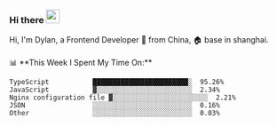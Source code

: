 ### Hi there <img src="https://media.giphy.com/media/hvRJCLFzcasrR4ia7z/giphy.gif" width="25px">

<!-- ![visitors](https://visitor-badge.glitch.me/badge?page_id=dislfyer.dislfyer) --!>

Hi, I'm Dylan, a Frontend Developer 🚀 from China, 🏠 base in shanghai.
<br/>
<br/>

📊 **This Week I Spent My Time On:**


<!--START_SECTION:waka-->

```text
TypeScript           ████████████████████████░  95.26%
JavaScript           ▓░░░░░░░░░░░░░░░░░░░░░░░░  2.34%
Nginx configuration file ▓░░░░░░░░░░░░░░░░░░░░░░░░  2.21%
JSON                 ░░░░░░░░░░░░░░░░░░░░░░░░░  0.16%
Other                ░░░░░░░░░░░░░░░░░░░░░░░░░  0.03%
```

<!--END_SECTION:waka-->

<!--
**About Me:**
 -->
